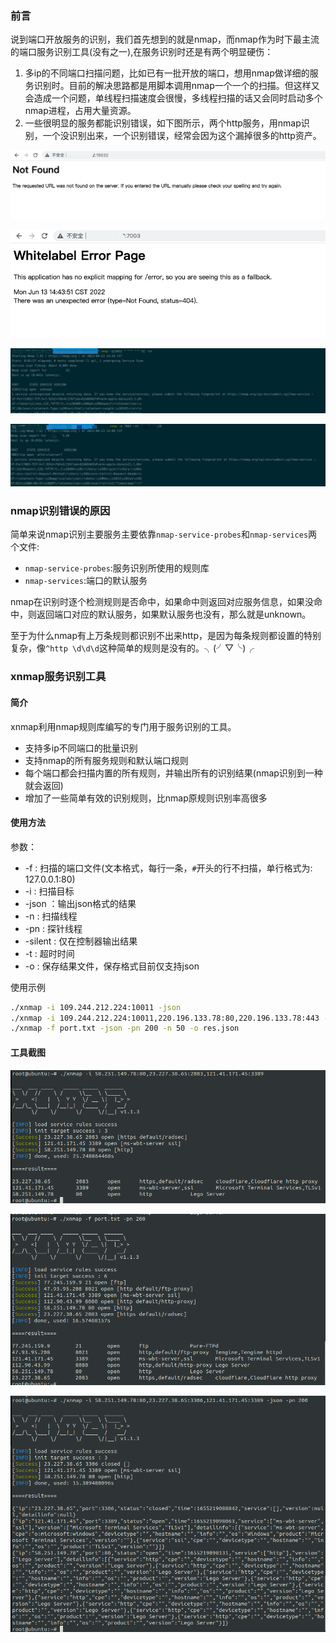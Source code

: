 


### 前言
说到端口开放服务的识别，我们首先想到的就是nmap，而nmap作为时下最主流的端口服务识别工具(没有之一),在服务识别时还是有两个明显硬伤：

1. 多ip的不同端口扫描问题，比如已有一批开放的端口，想用nmap做详细的服务识别时。目前的解决思路都是用脚本调用nmap一个一个的扫描。但这样又会造成一个问题，单线程扫描速度会很慢，多线程扫描的话又会同时启动多个nmap进程，占用大量资源。
2. 一些很明显的服务都能识别错误，如下图所示，两个http服务，用nmap识别，一个没识别出来，一个识别错误，经常会因为这个漏掉很多的http资产。



![image](images/oRxAmx9WXJHWuRO5XSkKE8smorUNXB36XE8vonYXWcA.png)



![image](images/hv-8yKfNEo4jWusyECdxgu3EdkPB-rPD_7DaiiQahPM.png)

![image](images/4x4k2oacMhnrhiA9tuLkiUtwi7GVHRPQPvGrasLs68Y.png)

![image](images/6uZy8DBHwJo4wpRg-ZFqB01VAxzopPEL4k0DK3xBSHQ.png)



### nmap识别错误的原因
简单来说nmap识别主要服务主要依靠`nmap-service-probes`和`nmap-services`两个文件:

* `nmap-service-probes`:服务识别所使用的规则库
* `nmap-services`:端口的默认服务

nmap在识别时逐个检测规则是否命中，如果命中则返回对应服务信息，如果没命中，则返回端口对应的默认服务，如果默认服务也没有，那么就是unknown。

至于为什么nmap有上万条规则都识别不出来http，是因为每条规则都设置的特别复杂，像`^http \d\d\d`这种简单的规则是没有的。╮(╯▽╰)╭



### xnmap服务识别工具
#### 简介
xnmap利用nmap规则库编写的专门用于服务识别的工具。

* 支持多ip不同端口的批量识别
* 支持nmap的所有服务规则和默认端口规则
* 每个端口都会扫描内置的所有规则，并输出所有的识别结果(nmap识别到一种就会返回)
* 增加了一些简单有效的识别规则，比nmap原规则识别率高很多

#### 使用方法
参数：

* \-f : 扫描的端口文件(文本格式，每行一条，`#`开头的行不扫描，单行格式为: 127.0.0.1:80)
* \-i : 扫描目标
* \-json ：输出json格式的结果
* \-n : 扫描线程 
* \-pn : 探针线程
* \-silent : 仅在控制器输出结果
* \-t : 超时时间
* \-o : 保存结果文件，保存格式目前仅支持json

使用示例

```bash
./xnmap -i 109.244.212.224:10011 -json
./xnmap -i 109.244.212.224:10011,220.196.133.78:80,220.196.133.78:443 -json -pn 200
./xnmap -f port.txt -json -pn 200 -n 50 -o res.json
```


#### 工具截图
![image](images/tjp4lIA_Yh9eFmqNgtch8xlCabGaGrGPUo1oG6qe5Ms.png)

![image](images/7dWuF40JRbftBOc2IfoZBgJsYKz2-u0GDwH-dlO0f3g.png)



![image](images/1T7eU-mwEXKK8Y2J9sN4MJ-b77RGm-liNSqDu3Dpxyc.png)









